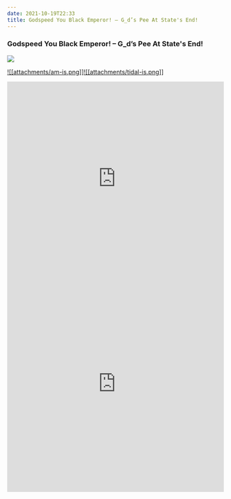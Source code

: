 ```yaml
---
date: 2021-10-19T22:33
title: Godspeed You Black Emperor! – G_d’s Pee At State's End!
---
```

### Godspeed You Black Emperor! – G_d’s Pee At State's End!
[![](https://img.discogs.com/PJflHKiK0AhhujFFS3xZyUtzotc=/fit-in/600x556/filters:strip_icc():format(jpeg):mode_rgb():quality(90)/discogs-images/R-18071575-1617484863-4167.jpeg.jpg)][1] 

[1]: https://www.discogs.com/release/18071575
[2]: https://music.apple.com/us/album/1556346295
[3]: https://listen.tidal.com/album/178090844

[![[attachments/am-is.png]]][2][![[attachments/tidal-is.png]]][3]

<iframe allow="autoplay *; encrypted-media *; fullscreen *" frameborder="0" height="450" style="width:100%;max-width:660px;overflow:hidden;background:transparent;" sandbox="allow-forms allow-popups allow-same-origin allow-scripts allow-storage-access-by-user-activation allow-top-navigation-by-user-activation" src="https://embed.music.apple.com/us/album/turn-blue/1556346295"></iframe>
<div style="position: relative; padding-bottom: 100%; height: 0; overflow: hidden; max-width: 100%;"><iframe src="https://embed.tidal.com/albums/178090844?layout=gridify" frameborder= "0" allowfullscreen style="position: absolute; top: 0; left: 0; width: 100%; height: 1px; min-height: 100%; margin: 0 auto;"></iframe></div>